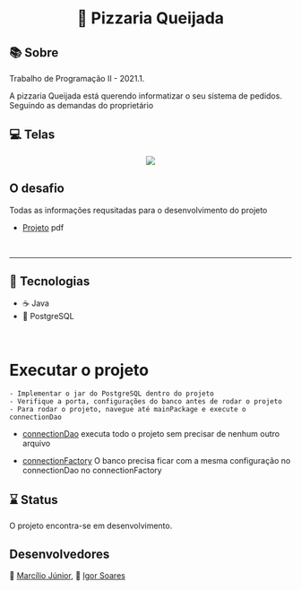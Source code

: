 <h1 align="center">
	🍕 Pizzaria Queijada
</h1> 

## 📚 Sobre

Trabalho de Programação II - 2021.1.

A pizzaria Queijada está querendo informatizar o seu sistema de pedidos. Seguindo as demandas do proprietário

## 💻 Telas
<p align="center">
<img src=https://github.com/isobrrj/Pizzaria_queijada/blob/main/images/sendGit.png/>
</p>

## O desafio 
<p>
Todas as informações requsitadas para o desenvolvimento do projeto
</p>

- [Projeto](https://github.com/isobrrj/Pizzaria_queijada/blob/main/Pizzaria%20Queijada.pdf) pdf


<p>&nbsp;&nbsp;</p>

---

## 🚀 Tecnologias


- ☕ Java
- 🐘 PostgreSQL

<p>&nbsp;&nbsp;</p>


# Executar o projeto
``` 
- Implementar o jar do PostgreSQL dentro do projeto
- Verifique a porta, configurações do banco antes de rodar o projeto
- Para rodar o projeto, navegue até mainPackage e execute o connectionDao
```
- [connectionDao](https://github.com/isobrrj/Pizzaria_queijada/blob/main/Pizzaria_Queijada/src/mainPackage/connectionDao.java) executa todo o projeto sem precisar de nenhum outro arquivo

- [connectionFactory](https://github.com/isobrrj/Pizzaria_queijada/blob/main/Pizzaria_Queijada/src/mainPackage/connectionFactory.java)  O banco precisa ficar com a mesma configuração no connectionDao no connectionFactory


## ⌛ Status

<p> O projeto encontra-se em desenvolvimento.
</p>

## Desenvolvedores

👦 [Marcílio Júnior](https://github.com/MJr0019), 👦 [Igor Soares](https://github.com/isobrrj)
